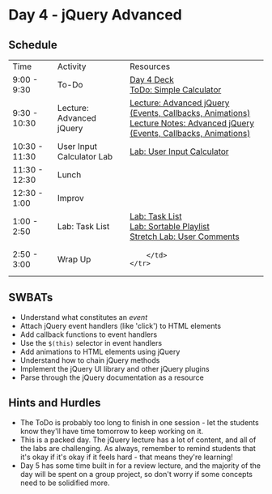 # Day 4 - jQuery Advanced

## Schedule

<table>
    <tr>
        <td>Time</td>
        <td>Activity</td>
        <td>Resources</td>
    </tr>
    <tr>
        <td>9:00 - 9:30</td>
        <td> To-Do</td>
        <td>
            <a href="https://drive.google.com/open?id=1DUnKyhyq6khMZB20nX_k_BwpR6R4Aosli6hsgfEbPQQ&authuser=0">Day 4 Deck</a>
            <br>
            <a href="https://github.com/learn-co-curriculum/Fe-Jquery-Simple-Calc">ToDo: Simple Calculator</a>
        </td>
    </tr>
    <tr>
        <td>9:30 - 10:30</td>
        <td>Lecture: Advanced jQuery</td>
        <td>
            <a href="lectures/jquery-advanced/LECTURE.md">Lecture: Advanced jQuery (Events, Callbacks, Animations)</a><br>
            <a href="lectures/jquery-advanced/">Lecture Notes: Advanced jQuery (Events, Callbacks, Animations)</a>
            <br>
        </td>
    </tr>
    <tr>
        <td>10:30 - 11:30</td>
        <td> User Input Calculator Lab </td>
        <td>
            <a href="https://github.com/learn-co-curriculum/jQuery-user-input-calculator/">Lab: User Input Calculator</a></br>
        </td>
    </tr>
    <tr>
        <td>11:30 - 12:30</td>
        <td> Lunch </td>
        <td>
        </td>
    </tr>
    <tr>
        <td>12:30 - 1:00</td>
        <td> Improv </td>
        <td>
        </td>
    </tr>
    <tr>
        <td>1:00 - 2:50</td>
        <td> Lab: Task List </td>
        <td>
            <a href="https://github.com/learn-co-curriculum/task-list">Lab: Task List</a></br>
            <a href="https://github.com/learn-co-curriculum/hs-jquery-ui-sortable-playlist">Lab: Sortable Playlist</a></br>
            <a href="https://github.com/learn-co-curriculum/User-Comments">Stretch Lab: User Comments</a></br>
        </td>
    </tr>
    <tr>
        <td>2:50 - 3:00</td>
        <td> Wrap Up </td>
        <td>
            
        </td>
    </tr>
</table>

## SWBATs

+ Understand what constitutes an *event*
+ Attach jQuery event handlers (like 'click') to HTML elements
+ Add callback functions to event handlers
+ Use the `$(this)` selector in event handlers
+ Add animations to HTML elements using jQuery
+ Understand how to chain jQuery methods
+ Implement the jQuery UI library and other jQuery plugins
+ Parse through the jQuery documentation as a resource

## Hints and Hurdles

+ The ToDo is probably too long to finish in one session - let the students know they'll have time tomorrow to keep working on it. 
+ This is a packed day. The jQuery lecture has a lot of content, and all of the labs are challenging. As always, remember to remind students that it's okay if it's okay if it feels hard - that means they're learning!
+ Day 5 has some time built in for a review lecture, and the majority of the day will be spent on a group project, so don't worry if some concepts need to be solidified more. 
